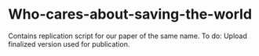 # Who-cares-about-saving-the-world

Contains replication script for our paper of the same name. To do: Upload finalized version used for publication.
